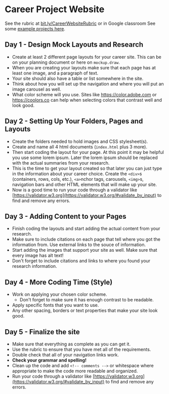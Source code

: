 # Career Project Website

See the rubric at [bit.ly/CareerWebsiteRubric](https://bit.ly/CareerWebsiteRubric) or in Google classroom See some [example projects here](https://drive.google.com/file/d/1m6nxpGgG-QvoGtSwoHubN9UZl6rLmrMo/view).

## Day 1 - Design Mock Layouts and Research
* Create at least 2 different page layouts for your career site. This can be on your planning document or here on `mockup.draw`.
* When you are creating your layouts make sure that each page has at least one image, and a paragraph of text.
* Your site should also have a table or list somewhere in the site.
* Think about how you will set up the navigation and where you will put an image carousel as well.
* What color scheme will you use. Sites like https://color.adobe.com or https://coolors.co can help when selecting colors that contrast well and look good.

## Day 2 - Setting Up Your Folders, Pages and Layouts 
* Create the folders needed to hold images and CSS stylesheet(s).
* Create and name all 4 html documents (`index.html` plus 3 more).
* Then start coding the layout for your page. At this point it may be helpful you use some lorem ipsum. Later the lorem ipsum should be replaced with the actual summaries from your research.
* This is the time to get your layout created so that later you can just type in the information about your career choice. Create the `<div>`s (containers, rows, cols, etc.), `<a>`nchor tags, carousels, `<img>`s, navigation bars and other HTML elements that will make up your site.
* Now is a good time to run your code through a validator like [https://validator.w3.org](https://validator.w3.org/#validate_by_input) to find and remove any errors.

## Day 3 - Adding Content to your Pages
* Finish coding the layouts and start adding the actual content from your research.
* Make sure to include citations on each page that tell where you got the information from. Use external links to the souce of information.
* Start adding the images that support your site as well. Make sure that every image has alt text!
* Don't forget to include citations and links to where you found your research information.
  
## Day 4 - More Coding Time (Style)
* Work on applying your chosen color scheme.
    * Don't forget to make sure it has enough contrast to be readable.
* Apply specific fonts that you want to use.
* Any other spacing, borders or text properties that make your site look good.

## Day 5 - Finalize the site
* Make sure that everything as complete as you can get it.
* Use the rubric to ensure that you have met all of the requirements.
* Double check that all of your navigation links work.
* **Check your grammar and spelling!**
* Clean up the code and add `<!-- comments -->` or whitespace where appropriate to make the code more readable and organized.
* Run your code through a validator like [https://validator.w3.org](https://validator.w3.org/#validate_by_input) to find and remove any errors.